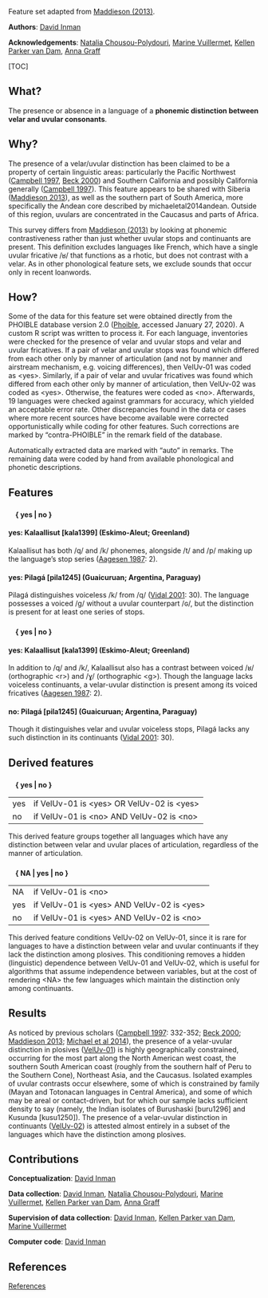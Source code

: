 Feature set adapted from [Maddieson (2013)](Source#cldf:maddieson2013wals6).

**Authors**: [David Inman](Contributor#cldf:DI)

**Acknowledgements**: [Natalia Chousou-Polydouri](Contributor#cldf:NCP), [Marine Vuillermet](Contributor#cldf:MV), [Kellen Parker van Dam](Contributor#cldf:KPVD), [Anna Graff](Contributor#cldf:AG)

[TOC]

## What?
The presence or absence in a language of a **phonemic distinction between velar and uvular consonants**.

## Why?
The presence of a velar/uvular distinction has been claimed to be a property of certain linguistic areas: particularly the Pacific Northwest ([Campbell 1997](Source#cldf:campbell1997america), [Beck 2000](Source#cldf:beck2000nwcoast)) and Southern California and possibly California generally ([Campbell 1997](Source#cldf:campbell1997america)). This feature appears to be shared with Siberia ([Maddieson 2013](Source#cldf:maddieson2013wals6)), as well as the southern part of South America, more specifically the Andean core described by michaeletal2014andean. Outside of this region, uvulars are concentrated in the Caucasus and parts of Africa.

This survey differs from [Maddieson (2013)](Source#cldf:maddieson2013wals6) by looking at phonemic contrastiveness rather than just whether uvular stops and continuants are present. This definition excludes languages like French, which have a single uvular fricative /ʁ/ that functions as a rhotic, but does not contrast with a velar. As in other phonological feature sets, we exclude sounds that occur only in recent loanwords.

## How?
Some of the data for this feature set were obtained directly from the PHOIBLE database version 2.0 ([Phoible](Source#cldf:phoible), accessed January 27, 2020). A custom R script was written to process it. For each language, inventories were checked for the presence of velar and uvular stops and velar and uvular fricatives. If a pair of velar and uvular stops was found which differed from each other only by manner of articulation (and not by manner and airstream mechanism, e.g. voicing differences), then VelUv-01 was coded as &lt;yes&gt;. Similarly, if a pair of velar and uvular fricatives was found which differed from each other only by manner of articulation, then VelUv-02 was coded as &lt;yes&gt;. Otherwise, the features were coded as &lt;no&gt;. Afterwards, 19 languages were checked against grammars for accuracy, which yielded an acceptable error rate. Other discrepancies found in the data or cases where more recent sources have become available were corrected opportunistically while coding for other features. Such corrections are marked by “contra-PHOIBLE” in the remark field of the database.

Automatically extracted data are marked with “auto” in remarks. The remaining data were coded by hand from available phonological and phonetic descriptions.

## Features
### [](ParameterTable#cldf:VelUv-01)
&emsp;**{ yes | no }**

#### yes: Kalaallisut \[kala1399\] (Eskimo-Aleut; Greenland)
Kalaallisut has both /q/ and /k/ phonemes, alongside /t/ and /p/ making up the language’s stop series ([Aagesen 1987](Source#cldf:aagesen1987greenlandic): 2).

#### yes: Pilagá \[pila1245\] (Guaicuruan; Argentina, Paraguay)
Pilagá distinguishes voiceless /k/ from /q/ ([Vidal 2001](Source#cldf:vidal2001pilaga): 30). The language possesses a voiced /g/ without a uvular counterpart /ɢ/, but the distinction is present for at least one series of stops.

### [](ParameterTable#cldf:VelUv-02)
&emsp;**{ yes | no }**

#### yes: Kalaallisut \[kala1399\] (Eskimo-Aleut; Greenland)
In addition to /q/ and /k/, Kalaallisut also has a contrast between voiced /ʁ/ (orthographic &lt;r&gt;) and /ɣ/ (orthographic &lt;g&gt;). Though the language lacks voiceless continuants, a velar-uvular distinction is present among its voiced fricatives ([Aagesen 1987](Source#cldf:aagesen1987greenlandic): 2). 

#### no: Pilagá \[pila1245\] (Guaicuruan; Argentina, Paraguay)
Though it distinguishes velar and uvular voiceless stops, Pilagá lacks any such distinction in its continuants ([Vidal 2001](Source#cldf:vidal2001pilaga): 30).

## Derived features
### [](ParameterTable#cldf:VelUv-01a)
&emsp;**{ yes | no }**

<table class="dconversion">
<tbody>
  <tr>
    <td class="tg-1wig">yes</td>
    <td class="tg">if VelUv-01 is &lt;yes&gt; OR VelUv-02 is &lt;yes&gt;</td>
  </tr>
  <tr>
    <td class="tg-1wig">no</td>
    <td class="tg">if VelUv-01 is &lt;no&gt; AND VelUv-02 is &lt;no&gt;</td>
  </tr>
</tbody>
</table>

This derived feature groups together all languages which have any distinction between velar and uvular places of articulation, regardless of the manner of articulation.

### [](ParameterTable#cldf:VelUv-02a)
&emsp;**{ NA | yes | no }**

<table class="dconversion">
<tbody>
  <tr>
    <td class="tg-1wig">NA</td>
    <td class="tg-0lax">if VelUv-01 is &lt;no&gt;</td>
  </tr>
  <tr>
    <td class="tg-1wig">yes</td>
    <td class="tg-0lax">if VelUv-01 is &lt;yes&gt; AND VelUv-02 is &lt;yes&gt;</td>
  </tr>
  <tr>
    <td class="tg-1wig">no</td>
    <td class="tg-0lax">if VelUv-01 is &lt;yes&gt; AND VelUv-02 is &lt;no&gt;</td>
  </tr>
</tbody>
</table>

This derived feature conditions VelUv-02 on VelUv-01, since it is rare for languages to have a distinction between velar and uvular continuants if they lack the distinction among plosives. This conditioning removes a hidden (linguistic) dependence between VelUv-01 and VelUv-02, which is useful for algorithms that assume independence between variables, but at the cost of rendering &lt;NA&gt; the few languages which maintain the distinction only among continuants.

## Results
As noticed by previous scholars ([Campbell 1997](Source#cldf:campbell1997america): 332-352; [Beck 2000](Source#cldf:beck2000nwcoast); [Maddieson 2013](Source#cldf:maddieson2013wals6); [Michael et al 2014](Source#cldf:michaeletal2014andean)), the presence of a velar-uvular distinction in plosives ([VelUv-01](../parameters/VelUv-01)) is highly geographically constrained, occurring for the most part along the North American west coast, the southern South American coast (roughly from the southern half of Peru to the Southern Cone), Northeast Asia, and the Caucasus. Isolated examples of uvular contrasts occur elsewhere, some of which is constrained by family (Mayan and Totonacan languages in Central America), and some of which may be areal or contact-driven, but for which our sample lacks sufficient density to say (namely, the Indian isolates of Burushaski \[buru1296\] and Kusunda \[kusu1250\]). The presence of a velar-uvular distinction in continuants ([VelUv-02](../parameters/VelUv-02)) is attested almost entirely in a subset of the languages which have the distinction among plosives.

## Contributions
**Conceptualization**: [David Inman](Contributor#cldf:DI)

**Data collection**: [David Inman](Contributor#cldf:DI), [Natalia Chousou-Polydouri](Contributor#cldf:NCP), [Marine Vuillermet](Contributor#cldf:MV), [Kellen Parker van Dam](Contributor#cldf:KPVD), [Anna Graff](Contributor#cldf:AG)

**Supervision of data collection**: [David Inman](Contributor#cldf:DI), [Kellen Parker van Dam](Contributor#cldf:KPVD), [Marine Vuillermet](Contributor#cldf:MV)

**Computer code**: [David Inman](Contributor#cldf:DI)

## References
[References](Source?cited_only#cldf:__all__)
